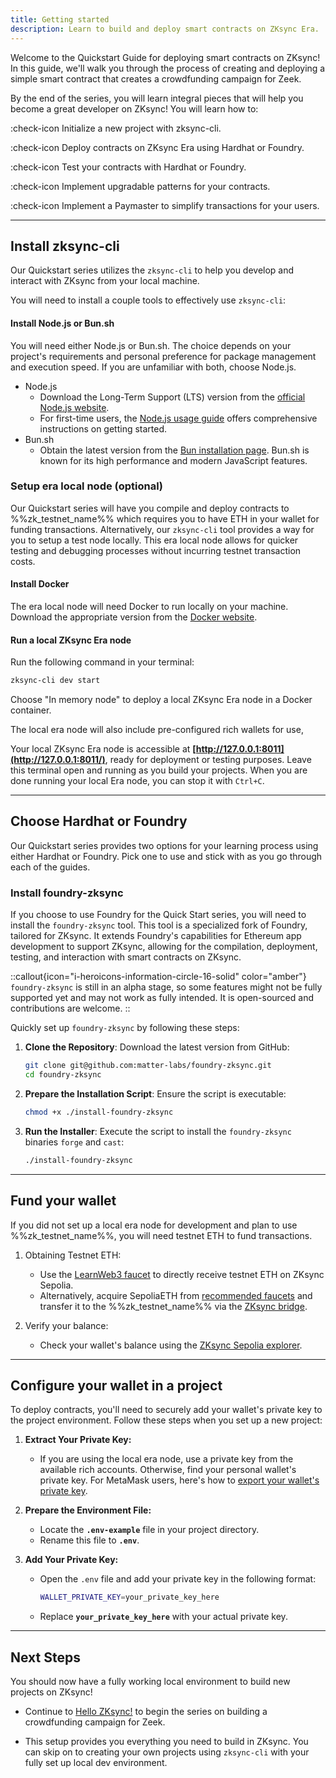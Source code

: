 ```yaml
---
title: Getting started
description: Learn to build and deploy smart contracts on ZKsync Era.
---
```


Welcome to the Quickstart Guide for deploying smart contracts on ZKsync!
In this guide, we'll walk you through the process of creating and deploying a simple smart contract that creates a crowdfunding campaign for Zeek.

By the end of the series, you will learn integral pieces that will
help you become a great developer on ZKsync! You will learn how to:

:check-icon Initialize a new project with zksync-cli.

:check-icon Deploy contracts on ZKsync Era using Hardhat or Foundry.

:check-icon Test your contracts with Hardhat or Foundry.

:check-icon Implement upgradable patterns for your contracts.

:check-icon Implement a Paymaster to simplify transactions for your users.

---

## Install zksync-cli

Our Quickstart series utilizes the `zksync-cli` to help you develop and interact with ZKsync from your local machine.
<!-- TODO: update link -->
<!-- Check out our [zksync-cli section](/content/tooling/zksync-cli) to learn more on how to use the CLI. -->

You will need to install a couple tools to effectively use `zksync-cli`:

#### Install Node.js or Bun.sh

You will need either Node.js or Bun.sh.
The choice depends on your project's requirements and personal preference for package management and execution speed.
If you are unfamiliar with both, choose Node.js.

- Node.js
  - Download the Long-Term Support (LTS) version from the [official Node.js website](https://nodejs.org/en/download).
  - For first-time users, the [Node.js usage guide](https://nodejs.org/api/synopsis.html#usage)
  offers comprehensive instructions on getting started.
- Bun.sh
  - Obtain the latest version from the [Bun installation page](https://bun.sh/docs/installation).
  Bun.sh is known for its high performance and modern JavaScript features.

### Setup era local node (optional)

Our Quickstart series will have you compile and deploy contracts to
%%zk_testnet_name%% which requires you to have ETH in your wallet for funding transactions.
Alternatively, our `zksync-cli` tool provides a way for you to setup a test node locally.
This era local node allows for quicker testing and debugging processes without incurring testnet transaction costs.

#### Install Docker

The era local node will need Docker to run locally on your machine.
Download the appropriate version from the [Docker website](https://docs.docker.com/engine/install/).

#### Run a local ZKsync Era node

Run the following command in your terminal:

```bash
zksync-cli dev start
```

Choose "In memory node" to deploy a local ZKsync Era node in a Docker container.

The local era node will also include pre-configured rich wallets for use,
<!-- TODO: update link -->
<!-- visit [era-test-node rich wallets](https://era.zksync.io/docs/tools/testing/era-test-node.html#use-pre-configured-rich-wallets) -->

Your local ZKsync Era node is accessible at **[http://127.0.0.1:8011](http://127.0.0.1:8011/)**, ready for deployment or testing purposes.
Leave this terminal open and running as you build your projects.
When you are done running your local Era node, you can stop it with `Ctrl+C`.

---

## Choose Hardhat or Foundry

Our Quickstart series provides two options for your learning process using
either Hardhat or Foundry. Pick one to use and stick with as you go through
each of the guides.

<!-- Create a component that sets which tool they use and pre-set the tabs -->

### Install foundry-zksync

If you choose to use Foundry for the Quick Start series, you will need to
install the `foundry-zksync` tool. This tool is a specialized fork of Foundry, tailored for ZKsync.
It extends Foundry's capabilities for Ethereum app development to support ZKsync,
allowing for the compilation, deployment, testing, and interaction with smart contracts on ZKsync.

::callout{icon="i-heroicons-information-circle-16-solid" color="amber"}
`foundry-zksync` is still in an alpha stage, so some features might not be fully supported
yet and may not work as fully intended. It is open-sourced and contributions are welcome.
::

Quickly set up `foundry-zksync` by following these steps:

1. **Clone the Repository**:
   Download the latest version from GitHub:

   ```bash
   git clone git@github.com:matter-labs/foundry-zksync.git
   cd foundry-zksync
   ```

2. **Prepare the Installation Script**:
   Ensure the script is executable:

   ```bash
   chmod +x ./install-foundry-zksync
   ```

3. **Run the Installer**:
   Execute the script to install the `foundry-zksync` binaries `forge` and `cast`:

   ```bash
   ./install-foundry-zksync
   ```

---

## Fund your wallet

If you did not set up a local era node for development and plan to use %%zk_testnet_name%%, you will need testnet ETH to fund transactions.

1. Obtaining Testnet ETH:

    - Use the [LearnWeb3 faucet](https://learnweb3.io/faucets/zksync_sepolia/)
    to directly receive testnet ETH on ZKsync Sepolia.
    - Alternatively, acquire SepoliaETH from [recommended faucets](https://www.notion.so/tooling/network-faucets.md) and
    transfer it to the %%zk_testnet_name%% via the [ZKsync bridge](https://portal.zksync.io/bridge/?network=sepolia).

1. Verify your balance:

      - Check your wallet's balance using the [ZKsync Sepolia explorer](https://sepolia.explorer.zksync.io/).

---

## Configure your wallet in a project

To deploy contracts, you'll need to securely add your wallet's private key to the project environment. Follow these steps when you set up a new project:

1. **Extract Your Private Key:**
      <!-- markdownlint-disable-next-line MD013 -->
      - If you are using the local era node, use a private key from the available rich accounts. Otherwise, find your personal wallet's private key. For MetaMask users, here's how to [export your wallet's private key](https://support.metamask.io/hc/en-us/articles/360015289632-How-to-export-an-account-s-private-key).

1. **Prepare the Environment File:**
      - Locate the **`.env-example`** file in your project directory.
      - Rename this file to **`.env`**.

1. **Add Your Private Key:**
      - Open the `.env` file and add your private key in the following format:

        ```sh
        WALLET_PRIVATE_KEY=your_private_key_here
        ```

      - Replace **`your_private_key_here`** with your actual private key.

---

## Next Steps

You should now have a fully working local environment to build new projects on ZKsync!

- Continue to [Hello ZKsync!](/build/quick-start/hello-zksync) to begin the series on building a crowdfunding campaign for Zeek.
<!-- TODO: add a link to other guides -->
- This setup provides you everything you need to build in ZKsync.
You can skip on to creating your own projects using `zksync-cli` with your fully set up local dev environment.
